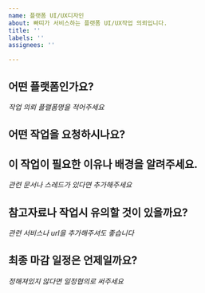 ```yaml
---
name: 플랫폼 UI/UX디자인
about: 빠띠가 서비스하는 플랫폼 UI/UX작업 의뢰입니다.
title: ''
labels: ''
assignees: ''

---
```


## 어떤 플랫폼인가요?
*작업 의뢰 플랠폼명을 적어주세요*


## 어떤 작업을 요청하시나요?





## 이 작업이 필요한 이유나 배경을 알려주세요.
*관련 문서나 스레드가 있다면 추가해주세요*





## 참고자료나 작업시 유의할 것이 있을까요?
*관련 서비스나 url을 추가해주셔도 좋습니다*





## 최종 마감 일정은 언제일까요?
*정해져있지 않다면 일정협의로 써주세요*
